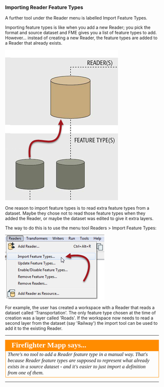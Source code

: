 ### Importing Reader Feature Types ###
A further tool under the Reader menu is labelled Import Feature Types.

Importing feature types is like when you add a new Reader; you pick the format and source dataset and FME gives you a list of feature types to add. However... instead of creating a new Reader, the feature types are added to a Reader that already exists.

![](./Images/Img4.28.ImportFeatureTypeGraphic.png)

One reason to import feature types is to read extra feature types from a dataset. Maybe they chose not to read those feature types when they added the Reader, or maybe the dataset was edited to give it extra layers.  

The way to do this is to use the menu tool Readers > Import Feature Types:

![](./Images/Img4.29.ImportFeatureTypeMenubar.png)

For example, the user has created a workspace with a Reader that reads a dataset called 'Transportation'. The only feature type chosen at the time of creation was a layer called 'Roads'. If the workspace now needs to read a second layer from the dataset (say 'Railway') the import tool can be used to add it to the existing Reader.

---

<!--Person X Says Section-->

<table style="border-spacing: 0px">
<tr>
<td style="vertical-align:middle;background-color:darkorange;border: 2px solid darkorange">
<i class="fa fa-quote-left fa-lg fa-pull-left fa-fw" style="color:white;padding-right: 12px;vertical-align:text-top"></i>
<span style="color:white;font-size:x-large;font-weight: bold;font-family:serif">Firefighter Mapp says...</span>
</td>
</tr>

<tr>
<td style="border: 1px solid darkorange">
<span style="font-family:serif; font-style:italic; font-size:larger">
There's no tool to add a Reader feature type in a manual way. That's because Reader feature types are supposed to represent what already exists in a source dataset - and it's easier to just import a definition from one of them. 
</span>
</td>
</tr>
</table>

---